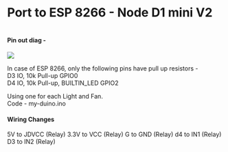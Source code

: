 <h1>Port to ESP 8266 - Node D1 mini V2<h1>

<h4> Pin out diag -</h4>

<img src = "https://i.pinimg.com/736x/65/22/fe/6522fe1f0ea1ec7503a2177503b52715.jpg">

<br>

In case of ESP 8266, only the following pins have pull up resistors - <br>
D3	IO, 10k Pull-up	GPIO0 <br>
D4	IO, 10k Pull-up, BUILTIN_LED	GPIO2 <br>

Using one for each Light and Fan. <br>
Code - my-duino.ino

<h4> Wiring Changes </h4>
5V to JDVCC (Relay)
3.3V to VCC (Relay)
G to GND (Relay)
d4 to IN1 (Relay)
D3 to IN2 (Relay)
